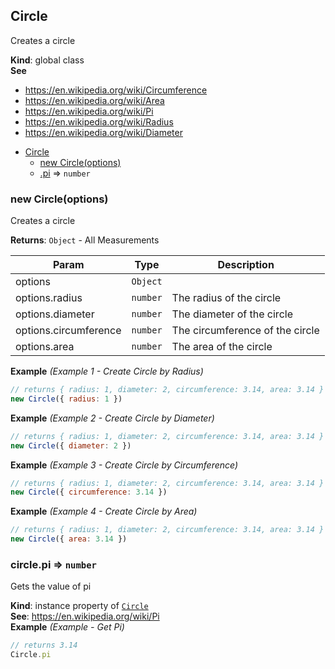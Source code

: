 <a name="Circle"></a>

## Circle
Creates a circle

**Kind**: global class  
**See**

- https://en.wikipedia.org/wiki/Circumference
- https://en.wikipedia.org/wiki/Area
- https://en.wikipedia.org/wiki/Pi
- https://en.wikipedia.org/wiki/Radius
- https://en.wikipedia.org/wiki/Diameter


* [Circle](#Circle)
    * [new Circle(options)](#new_Circle_new)
    * [.pi](#Circle+pi) ⇒ <code>number</code>

<a name="new_Circle_new"></a>

### new Circle(options)
Creates a circle

**Returns**: <code>Object</code> - All Measurements  

| Param | Type | Description |
| --- | --- | --- |
| options | <code>Object</code> |  |
| options.radius | <code>number</code> | The radius of the circle |
| options.diameter | <code>number</code> | The diameter of the circle |
| options.circumference | <code>number</code> | The circumference of the circle |
| options.area | <code>number</code> | The area of the circle |

**Example** *(Example 1 - Create Circle by Radius)*  
```js
// returns { radius: 1, diameter: 2, circumference: 3.14, area: 3.14 }
new Circle({ radius: 1 })
```
**Example** *(Example 2 - Create Circle by Diameter)*  
```js
// returns { radius: 1, diameter: 2, circumference: 3.14, area: 3.14 }
new Circle({ diameter: 2 })
```
**Example** *(Example 3 - Create Circle by Circumference)*  
```js
// returns { radius: 1, diameter: 2, circumference: 3.14, area: 3.14 }
new Circle({ circumference: 3.14 })
```
**Example** *(Example 4 - Create Circle by Area)*  
```js
// returns { radius: 1, diameter: 2, circumference: 3.14, area: 3.14 }
new Circle({ area: 3.14 })
```
<a name="Circle+pi"></a>

### circle.pi ⇒ <code>number</code>
Gets the value of pi

**Kind**: instance property of [<code>Circle</code>](#Circle)  
**See**: https://en.wikipedia.org/wiki/Pi  
**Example** *(Example - Get Pi)*  
```js
// returns 3.14
Circle.pi
```
